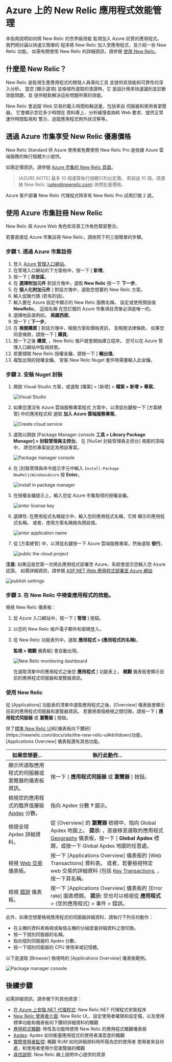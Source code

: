 <properties 
    pageTitle="將 New Relic 與 Azure 搭配使用 | Microsoft Azure" 
    description="了解如何使用 New Relic 服務來管理與監控 Azure 應用程式。" 
    services="" 
    documentationCenter=".net" 
    authors="nickfloyd" 
    manager="timlt" 
    editor=""/>

<tags 
    ms.service="cloud-services" 
    ms.workload="tbd" 
    ms.tgt_pltfrm="na" 
    ms.devlang="dotnet" 
    ms.topic="article" 
    ms.date="03/16/2015" 
    ms.author="nickfloyd@newrelic.com"/>



# Azure 上的 New Relic 應用程式效能管理

本指南說明如何將 New Relic 的世界級效能
監視加入 Azure 託管的應用程式。 我們將討論以快速又簡單的
程序將 New Relic 加入至應用程式，並介紹一些
New Relic 功能。 如需有關使用 New Relic 的詳細資訊，請參閱 [使用 New Relic](#using-new-relic)。

## 什麼是 New Relic？

New Relic 是監視生產應用程式的開發人員導向工具
並提供其效能和可靠性的深入分析。 當您 [顯示選項] 並檢視所選取的憑證時，它
是設計用來快速識別並診斷效能問題，並
提供輕鬆解決這些問題所需的效能。

New Relic 會追蹤 Web 交易的載入時間和輸送量，包括來自
伺服器和使用者瀏覽器。 它會顯示您花多少時間在
資料庫上、分析緩慢查詢和 Web 要求、提供正常運作時間監視和
警示、追蹤應用程式例外狀況等等。

## 透過 Azure 市集享受 New Relic 優惠價格


New Relic Standard 供 Azure 使用者免費使用
New Relic Pro 是依據 Azure 雲端服務的執行個體大小提供。

如需定價資訊，請參閱 [Azure 市集的 New Relic 頁面](http://azure.microsoft.com/marketplace/partners/newrelic/newrelic)。

> [AZURE.NOTE] 最多 10 個運算執行個體只列出定價。 若超過 10 個，請連絡 New Relic (sales@newrelic.com) 詢問批量價格。

Azure 客戶部署 New Relic 代理程式時享有 New Relic Pro 試用訂閱 2 週。

## 使用 Azure 市集註冊 New Relic

New Relic 與 Azure Web 角色和背景工作角色緊密整合。

若要直接從 Azure 市集註冊 New Relic，請依照下列三個簡單的步驟。

### 步驟 1. 透過 Azure 市集註冊

1. 登入 [Azure 管理入口網站](https://manage.windowsazure.com)。
2. 在管理入口網站的下方窗格中，按一下 [ **新增**。
3. 按一下 [ **存放區**。
4. 在 **選擇附加元件** 對話方塊中，選取 **New Relic** 按一下 **下一步**。
5. 在 **個人化附加元件** ] 對話方塊中，選取您想要的 New Relic 方案。
6. 輸入促銷代碼 (若有的話)。
7. 輸入要在 Azure 設定中顯示的 New Relic 服務名稱，
   設定或使用預設值 **NewRelic**。 這個名稱
   在您訂閱的 Azure 市集項目清單必須是唯一的。
8. 選擇地區值例如， **美國西部**。
9. 按一下 [ **下一步**。
10. 在 **檢閱購買** ] 對話方塊中，檢閱方案和價格資訊，
    並檢閱法律條款。 如果您同意條款，請按一下 [ **購買**。
11. 按一下之後 **購買**, ，New Relic 帳戶就會開始建立程序。 您可以在 Azure 管理入口網站中監視狀態。
12. 若要擷取 New Relic 授權金鑰，請按一下 [ **輸出值**。 
13. 複製出現的授權金鑰。 安裝 New Relic Nuget 套件時需要輸入此金鑰。

### 步驟 2. 安裝 Nuget 封裝

1. 開啟 Visual Studio 方案，或選取 [檔案] > [新增] >
   **檔案 > 新增 > 專案**。

    ![Visual Studio](./media/store-new-relic-cloud-services-dotnet-application-performce-management/NewRelicAzureNuget01.png)

2. 如果您還沒有 Azure 雲端服務專案程式
   方案中，以滑鼠右鍵按一下 [方案總管] 中的應用程式和
   選取 **加入 Azure 雲端服務專案**。

    ![Create cloud service](./media/store-new-relic-cloud-services-dotnet-application-performce-management/NewRelicAzureNuget02.png)

3. 選取以開啟 [Package Manager console **工具 > Library Package Manager] >
   封裝管理員主控台**。 在 [NuGet 封裝管理員主控台] 視窗的頂端中，
   將您的專案設定為預設專案。

    ![Package manager console](./media/store-new-relic-cloud-services-dotnet-application-performce-management/NewRelicAzureNuget04.png)

4. 在 [封裝管理員命令提示字元中輸入 `Install-Package
   NewRelicWindowsAzure` 按 **Enter**。

    ![install in package manager](./media/store-new-relic-cloud-services-dotnet-application-performce-management/NewRelicAzureNuget06.png)

5. 在授權金鑰提示上，輸入您從 Azure 市集取得的授權金鑰。

    ![enter license key](./media/store-new-relic-cloud-services-dotnet-application-performce-management/NewRelicAzureNuget07.png)

6. 選擇性: 在應用程式名稱提示中，輸入您的應用程式名稱，它將
   顯示的應用程式名稱。 或者，使用方案名稱做為預設值。

    ![enter application name](./media/store-new-relic-cloud-services-dotnet-application-performce-management/NewRelicAzureNuget08.png)

7. 從 [方案總管] 中，以滑鼠右鍵按一下 Azure 雲端服務專案，然後選取 **發行**。

    ![public the cloud project](./media/store-new-relic-cloud-services-dotnet-application-performce-management/NewRelicAzureNuget09.png)


**注意:** 如果這是您第一次將此應用程式部署至 Azure，系統會提示您輸入您 
Azure 認證。 如需詳細資訊，請參閱 [ASP.NET Web 應用程式部署至 Azure 網站](app-service-web\web-sites-dotnet-get-started.md)

![publish settings](./media/store-new-relic-cloud-services-dotnet-application-performce-management/NewRelicAzureNuget10.png)

### 步驟 3. 在 New Relic 中檢查應用程式的效能。

檢視 New Relic 儀表板：

1. 從 Azure 入口網站中，按一下 [ **管理** ] 按鈕。
2. 以您的 New Relic 帳戶電子郵件和密碼登入。
3. 從 New Relic 功能表列中，選取 **應用程式 > (應用程式的名稱)**。

     **監視 > 概觀** 儀表板] 會自動出現。

    ![New Relic monitoring dashboard](./media/store-new-relic-cloud-services-dotnet-application-performce-management/NewRelic_app.png)

    在選取清單中的應用程式之後您 **應用程式** ] 功能表上， **概觀** 儀表板會顯示目前的應用程式伺服器和瀏覽器資訊。

### <a id="using-new-relic"></a>使用 New Relic

從 [Applications] 功能表的清單中選取應用程式之後，[Overview] 儀表板會顯示目前的應用程式伺服器和瀏覽器資訊。 若要將兩個檢視之間切換，請按一下 [ **應用程式伺服器** 或 **瀏覽器** ] 按鈕。

除了[標準 New Relic UI](https://newrelic.com/docs/site/the-new-relic-ui#functions")和[儀表板向下鑽研](https://newrelic.com/docs/site/the-new-relic-ui#drilldown)功能，[Applications Overview] 儀表板還有其他功能。

| 如果您想要... | 執行此動作... |
| ----------------- | ---------- |
| 顯示所選取應用程式的伺服器或瀏覽器的儀表板資訊。 | 按一下 [ **應用程式伺服器** 或 **瀏覽器** ] 按鈕。 |
| 檢視您的應用程式的臨界值層級 [Apdex](https://newrelic.com/docs/site/apdex) 分數。 | 指向 Apdex 分數 **?** 圖示。 |
| 檢視全球 Apdex 詳細資料。 | 從 [Overview] 的 **瀏覽器** 檢視中，指向 Global Apdex 地圖上。 **提示:** ，直接移至選取的應用程式 [Geography](https://docs.newrelic.com/docs/new-relic-browser/geography-dashboard") 儀表板，按一下 [ **Global Apdex** 標題，或按一下 Global Apdex 地圖的任意處。 |
| 檢視 [Web 交易](https://newrelic.com/docs/applications-dashboards/web-transactions) 儀表板。 | 按一下 [Applications Overview] 儀表板的 [Web Transactions] 資料表。 或者，若要檢視特定 web 交易的詳細資料 (包括 [Key Transactions](https://newrelic.com/docs/site/key-transactions"), ，按一下其名稱。 |
| 檢視 [錯誤](https://newrelic.com/docs/site/errors) 儀表板。 | 按一下 [Applications Overview] 儀表板的 [Error rate] 圖表標題。 **提示:** 您也可以檢視從 **應用程式** > (您的應用程式) > 事件 > 錯誤。 |


此外，如果您想要檢視應用程式的伺服器詳細資料，請執行下列任何動作：

- 在主機的資料表檢視或每個主機的分組度量詳細資料之間切換。
- 按一下個別伺服器的名稱。
- 指向個別伺服器的 Apdex 分數。
- 按一下個別伺服器的 CPU 使用率或記憶體。

以下是選取 [Browser] 檢視時的 [Applications Overview] 儀表板範例。

![Package manager console](./media/store-new-relic-cloud-services-dotnet-application-performce-management/NewRelic_app_browser.png)

## 後續步驟

如需詳細資訊，請參閱下列其他資源：

 * [在 Azure 上安裝.NET 代理程式](https://newrelic.com/docs/dotnet/installing-the-net-agent-on-azure): New Relic.NET 代理程式安裝程序 
 * [New Relic 使用者介面](https://newrelic.com/docs/site/the-new-relic-ui): 
New Relic UI,、設定使用者權限和設定檔，以及使用標準功能和儀表板向下鑽研詳細資料的概觀
 * [應用程式概觀](https://newrelic.com/docs/site/applications-overview): 特性及功能時使用 New Relic 的應用程式概觀儀表板
 * [Apdex](https://newrelic.com/docs/site/apdex): Apdex 如何衡量應用程式的使用者滿意度的概觀
 * [實際使用者監控](https://newrelic.com/docs/features/real-user-monitoring): 概觀 RUM 如何詳細資料時所需為您的使用者 
使用者來自何處，和使用者使用什麼瀏覽器的概觀
 * [尋找說明](https://newrelic.com/docs/site/finding-help): New Relic 線上說明中心提供的資源

